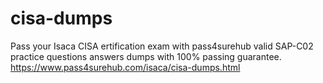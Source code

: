# cisa-dumps
Pass your Isaca CISA ertification exam with pass4surehub valid SAP-C02 practice questions answers dumps with 100% passing guarantee. https://www.pass4surehub.com/isaca/cisa-dumps.html
